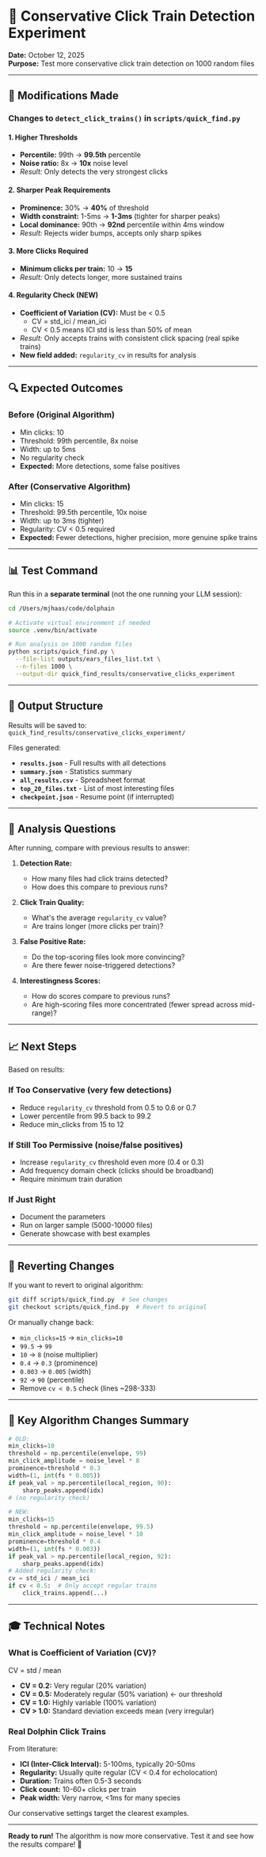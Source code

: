 # 🔬 Conservative Click Train Detection Experiment

**Date:** October 12, 2025  
**Purpose:** Test more conservative click train detection on 1000 random files

---

## 🎯 Modifications Made

### Changes to `detect_click_trains()` in `scripts/quick_find.py`

#### 1. **Higher Thresholds**

- **Percentile:** 99th → **99.5th** percentile
- **Noise ratio:** 8x → **10x** noise level
- _Result:_ Only detects the very strongest clicks

#### 2. **Sharper Peak Requirements**

- **Prominence:** 30% → **40%** of threshold
- **Width constraint:** 1-5ms → **1-3ms** (tighter for sharper peaks)
- **Local dominance:** 90th → **92nd** percentile within 4ms window
- _Result:_ Rejects wider bumps, accepts only sharp spikes

#### 3. **More Clicks Required**

- **Minimum clicks per train:** 10 → **15**
- _Result:_ Only detects longer, more sustained trains

#### 4. **Regularity Check (NEW)**

- **Coefficient of Variation (CV):** Must be < 0.5
  - CV = std_ici / mean_ici
  - CV < 0.5 means ICI std is less than 50% of mean
- _Result:_ Only accepts trains with consistent click spacing (real spike trains)
- **New field added:** `regularity_cv` in results for analysis

---

## 🔍 Expected Outcomes

### Before (Original Algorithm)

- Min clicks: 10
- Threshold: 99th percentile, 8x noise
- Width: up to 5ms
- No regularity check
- **Expected:** More detections, some false positives

### After (Conservative Algorithm)

- Min clicks: 15
- Threshold: 99.5th percentile, 10x noise
- Width: up to 3ms (tighter)
- Regularity: CV < 0.5 required
- **Expected:** Fewer detections, higher precision, more genuine spike trains

---

## 📊 Test Command

Run this in a **separate terminal** (not the one running your LLM session):

```bash
cd /Users/mjhaas/code/dolphain

# Activate virtual environment if needed
source .venv/bin/activate

# Run analysis on 1000 random files
python scripts/quick_find.py \
  --file-list outputs/ears_files_list.txt \
  --n-files 1000 \
  --output-dir quick_find_results/conservative_clicks_experiment
```

---

## 📁 Output Structure

Results will be saved to: `quick_find_results/conservative_clicks_experiment/`

Files generated:

- **`results.json`** - Full results with all detections
- **`summary.json`** - Statistics summary
- **`all_results.csv`** - Spreadsheet format
- **`top_20_files.txt`** - List of most interesting files
- **`checkpoint.json`** - Resume point (if interrupted)

---

## 🔬 Analysis Questions

After running, compare with previous results to answer:

1. **Detection Rate:**

   - How many files had click trains detected?
   - How does this compare to previous runs?

2. **Click Train Quality:**

   - What's the average `regularity_cv` value?
   - Are trains longer (more clicks per train)?

3. **False Positive Rate:**

   - Do the top-scoring files look more convincing?
   - Are there fewer noise-triggered detections?

4. **Interestingness Scores:**
   - How do scores compare to previous runs?
   - Are high-scoring files more concentrated (fewer spread across mid-range)?

---

## 📈 Next Steps

Based on results:

### If Too Conservative (very few detections)

- Reduce `regularity_cv` threshold from 0.5 to 0.6 or 0.7
- Lower percentile from 99.5 back to 99.2
- Reduce min_clicks from 15 to 12

### If Still Too Permissive (noise/false positives)

- Increase `regularity_cv` threshold even more (0.4 or 0.3)
- Add frequency domain check (clicks should be broadband)
- Require minimum train duration

### If Just Right

- Document the parameters
- Run on larger sample (5000-10000 files)
- Generate showcase with best examples

---

## 💾 Reverting Changes

If you want to revert to original algorithm:

```bash
git diff scripts/quick_find.py  # See changes
git checkout scripts/quick_find.py  # Revert to original
```

Or manually change back:

- `min_clicks=15` → `min_clicks=10`
- `99.5` → `99`
- `10` → `8` (noise multiplier)
- `0.4` → `0.3` (prominence)
- `0.003` → `0.005` (width)
- `92` → `90` (percentile)
- Remove `cv < 0.5` check (lines ~298-333)

---

## 📝 Key Algorithm Changes Summary

```python
# OLD:
min_clicks=10
threshold = np.percentile(envelope, 99)
min_click_amplitude = noise_level * 8
prominence=threshold * 0.3
width=(1, int(fs * 0.005))
if peak_val > np.percentile(local_region, 90):
    sharp_peaks.append(idx)
# (no regularity check)

# NEW:
min_clicks=15
threshold = np.percentile(envelope, 99.5)
min_click_amplitude = noise_level * 10
prominence=threshold * 0.4
width=(1, int(fs * 0.003))
if peak_val > np.percentile(local_region, 92):
    sharp_peaks.append(idx)
# Added regularity check:
cv = std_ici / mean_ici
if cv < 0.5:  # Only accept regular trains
    click_trains.append(...)
```

---

## 🎓 Technical Notes

### What is Coefficient of Variation (CV)?

CV = std / mean

- **CV = 0.2:** Very regular (20% variation)
- **CV = 0.5:** Moderately regular (50% variation) ← our threshold
- **CV = 1.0:** Highly variable (100% variation)
- **CV > 1.0:** Standard deviation exceeds mean (very irregular)

### Real Dolphin Click Trains

From literature:

- **ICI (Inter-Click Interval):** 5-100ms, typically 20-50ms
- **Regularity:** Usually quite regular (CV < 0.4 for echolocation)
- **Duration:** Trains often 0.5-3 seconds
- **Click count:** 10-60+ clicks per train
- **Peak width:** Very narrow, <1ms for many species

Our conservative settings target the clearest examples.

---

**Ready to run!** The algorithm is now more conservative. Test it and see how the results compare! 🚀

